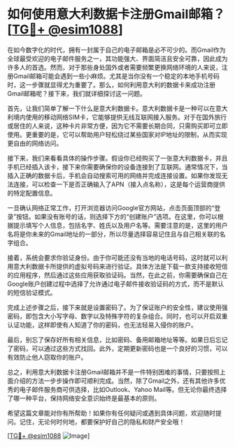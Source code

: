 # 如何使用意大利数据卡注册Gmail邮箱？[[TG💪+ @esim1088](https://t.me/s/esim1088)]

在如今数字化的时代，拥有一封属于自己的电子邮箱是必不可少的。而Gmail作为全球最受欢迎的电子邮件服务之一，其功能强大、界面简洁且安全可靠，因此成为许多人的首选。然而，对于那些身处国外或者需要频繁更换网络环境的人来说，注册Gmail邮箱可能会遇到一些小麻烦。尤其是当你没有一个稳定的本地手机号码时，这一步骤就显得尤为重要了。那么，如何利用意大利的数据卡来成功注册Gmail邮箱呢？接下来，我们就详细探讨这一问题。

首先，让我们简单了解一下什么是意大利数据卡。意大利数据卡是一种可以在意大利境内使用的移动网络SIM卡，它能够提供无线互联网接入服务。对于在国外旅行或居住的人来说，这种卡片非常方便，因为它不需要长期合同，只需购买即可立即使用。更重要的是，它可以帮助用户轻松绕过某些国家对IP地址的限制，从而实现更自由的网络访问。

接下来，我们来看看具体的操作步骤。假设你已经购买了一张意大利数据卡，并且手机已经插入该卡，接下来你需要确保你的设备连接到了互联网。通常情况下，当插入正确的数据卡后，手机会自动搜索可用的网络并完成连接设置。如果你发现无法连接，可以检查一下是否正确输入了APN（接入点名称），这是每个运营商提供的特定配置信息。

一旦确认网络正常工作，打开浏览器访问Google官方网站，点击页面顶部的“登录”按钮。如果没有账号的话，则选择下方的“创建账户”选项。在这里，你可以根据提示填写个人信息，包括名字、姓氏以及用户名等。需要注意的是，这里的用户名将是你未来的Gmail地址的一部分，所以尽量选择容易记住且与自己相关联的名字组合。

接着，系统会要求你验证身份。由于你可能还没有当地的电话号码，这时就可以利用意大利数据卡所提供的虚拟号码来进行验证。具体方法是下载一款支持接收短信的应用程序，然后通过这些应用获取验证码。当然，在此之前，你需要确保自己在Google账户创建过程中选择了允许通过电子邮件接收验证码的方式，而不是默认的短信验证模式。

完成上述步骤之后，接下来就是设置密码了。为了保证账户的安全性，建议使用强密码，即包含大小写字母、数字以及特殊字符的复杂组合。同时，也可以开启双重认证功能，这样即使有人知道了你的密码，也无法轻易入侵你的账户。

最后，别忘了保存好所有相关信息，比如密码、备用邮箱地址等等。如果日后忘记了密码，可以通过这些方式找回。此外，定期更新密码也是一个良好的习惯，可以有效防止他人窃取你的账户。

总之，利用意大利数据卡注册Gmail邮箱并不是一件特别困难的事情，只要按照上面介绍的方法一步步操作即可顺利完成。当然，除了Gmail之外，还有其他许多优秀的电子邮件服务商可供选择，比如Outlook、Yahoo Mail等。但无论你最终选择了哪一种平台，保持网络安全意识始终是最基本的原则。

希望这篇文章能对你有所帮助！如果你有任何疑问或遇到具体问题，欢迎随时提问。记住，无论何时何地，都要保护好自己的隐私和财产安全哦！

[[TG💪+ @esim1088](https://t.me/s/esim1088) ![Image](https://i.postimg.cc/4NQfJmqS/Snipaste-2025-05-13-00-14-12.png)]